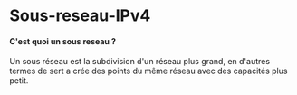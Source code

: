 # Sous-reseau-IPv4

#### C'est quoi un sous reseau ? 
Un sous réseau est la subdivision  d'un réseau plus grand, en d'autres termes de sert a crée des points du même réseau avec des capacités plus petit.
